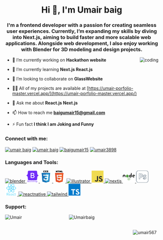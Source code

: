 
<h1 align="center">Hi 👋, I'm Umair baig</h1>
<h3 align="center">I'm a frontend developer with a passion for creating seamless user experiences. Currently, I’m expanding my skills by diving into Next.js, aiming to build faster and more scalable web applications. Alongside web development, I also enjoy working with Blender for 3D modeling and design projects.</h3>

<img align="right" alt="coding" with="100" src="https://camo.githubusercontent.com/2366b34bb903c09617990fb5fff4622f3e941349e846ddb7e73df872a9d21233/68747470733a2f2f63646e2e6472696262626c652e636f6d2f75736572732f3733303730332f73637265656e73686f74732f363538313234332f6176656e746f2e676966">

- 🔭 I’m currently working on **Hackathon website**

- 🌱 I’m currently learning **Next.js React.js**

- 👯 I’m looking to collaborate on **GlassWebsite**

- 👨‍💻 All of my projects are available at [https://umair-porfolio-master.vercel.app/](https://umair-porfolio-master.vercel.app/)

- 💬 Ask me about **React.js Next.js**

- 📫 How to reach me **baigumair15@gmail.com**

- ⚡ Fun fact **I think I am Joking and Funny**

<h3 align="left">Connect with me:</h3>
<p align="left">
<a href="https://linkedin.com/in/umair baig" target="blank"><img align="center" src="https://raw.githubusercontent.com/rahuldkjain/github-profile-readme-generator/master/src/images/icons/Social/linked-in-alt.svg" alt="umair baig" height="30" width="40" /></a>
<a href="https://fb.com/umair baig" target="blank"><img align="center" src="https://raw.githubusercontent.com/rahuldkjain/github-profile-readme-generator/master/src/images/icons/Social/facebook.svg" alt="umair baig" height="30" width="40" /></a>
<a href="https://instagram.com/baigumair15" target="blank"><img align="center" src="https://raw.githubusercontent.com/rahuldkjain/github-profile-readme-generator/master/src/images/icons/Social/instagram.svg" alt="baigumair15" height="30" width="40" /></a>
<a href="https://discord.gg/umair3898" target="blank"><img align="center" src="https://raw.githubusercontent.com/rahuldkjain/github-profile-readme-generator/master/src/images/icons/Social/discord.svg" alt="umair3898" height="30" width="40" /></a>
</p>

<h3 align="left">Languages and Tools:</h3>
<p align="left"> <a href="https://www.blender.org/" target="_blank" rel="noreferrer"> <img src="https://download.blender.org/branding/community/blender_community_badge_white.svg" alt="blender" width="40" height="40"/> </a> <a href="https://getbootstrap.com" target="_blank" rel="noreferrer"> <img src="https://raw.githubusercontent.com/devicons/devicon/master/icons/bootstrap/bootstrap-plain-wordmark.svg" alt="bootstrap" width="40" height="40"/> </a> <a href="https://www.w3schools.com/css/" target="_blank" rel="noreferrer"> <img src="https://raw.githubusercontent.com/devicons/devicon/master/icons/css3/css3-original-wordmark.svg" alt="css3" width="40" height="40"/> </a> <a href="https://www.w3.org/html/" target="_blank" rel="noreferrer"> <img src="https://raw.githubusercontent.com/devicons/devicon/master/icons/html5/html5-original-wordmark.svg" alt="html5" width="40" height="40"/> </a> <a href="https://www.adobe.com/in/products/illustrator.html" target="_blank" rel="noreferrer"> <img src="https://www.vectorlogo.zone/logos/adobe_illustrator/adobe_illustrator-icon.svg" alt="illustrator" width="40" height="40"/> </a> <a href="https://developer.mozilla.org/en-US/docs/Web/JavaScript" target="_blank" rel="noreferrer"> <img src="https://raw.githubusercontent.com/devicons/devicon/master/icons/javascript/javascript-original.svg" alt="javascript" width="40" height="40"/> </a> <a href="https://nextjs.org/" target="_blank" rel="noreferrer"> <img src="https://cdn.worldvectorlogo.com/logos/nextjs-2.svg" alt="nextjs" width="40" height="40"/> </a> <a href="https://nodejs.org" target="_blank" rel="noreferrer"> <img src="https://raw.githubusercontent.com/devicons/devicon/master/icons/nodejs/nodejs-original-wordmark.svg" alt="nodejs" width="40" height="40"/> </a> <a href="https://www.photoshop.com/en" target="_blank" rel="noreferrer"> <img src="https://raw.githubusercontent.com/devicons/devicon/master/icons/photoshop/photoshop-line.svg" alt="photoshop" width="40" height="40"/> </a> <a href="https://reactjs.org/" target="_blank" rel="noreferrer"> <img src="https://raw.githubusercontent.com/devicons/devicon/master/icons/react/react-original-wordmark.svg" alt="react" width="40" height="40"/> </a> <a href="https://reactnative.dev/" target="_blank" rel="noreferrer"> <img src="https://reactnative.dev/img/header_logo.svg" alt="reactnative" width="40" height="40"/> </a> <a href="https://tailwindcss.com/" target="_blank" rel="noreferrer"> <img src="https://www.vectorlogo.zone/logos/tailwindcss/tailwindcss-icon.svg" alt="tailwind" width="40" height="40"/> </a> <a href="https://www.typescriptlang.org/" target="_blank" rel="noreferrer"> <img src="https://raw.githubusercontent.com/devicons/devicon/master/icons/typescript/typescript-original.svg" alt="typescript" width="40" height="40"/> </a> </p>

<h3 align="left">Support:</h3>
<p><a href="https://www.buymeacoffee.com/Umair"> <img align="left" src="https://cdn.buymeacoffee.com/buttons/v2/default-yellow.png" height="50" width="210" alt="Umair" /></a><a href="https://ko-fi.com/Umairbaig"> <img align="left" src="https://cdn.ko-fi.com/cdn/kofi3.png?v=3" height="50" width="210" alt="Umairbaig" /></a></p><br><br>

<p><img align="center" src="https://github-readme-stats.vercel.app/api/top-langs?username=umair567&show_icons=true&locale=en&layout=compact" alt="umair567" /></p>
